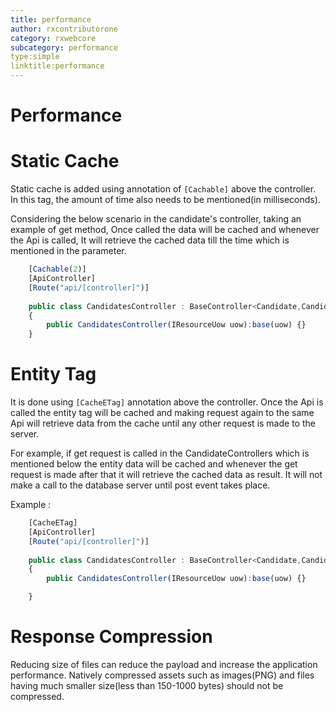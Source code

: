```yaml
---
title: performance
author: rxcontributorone
category: rxwebcore
subcategory: performance
type:simple
linktitle:performance
---
```

# Performance

# Static Cache
Static cache is added using annotation of `[Cachable]` above the controller. In this tag, the amount of time also needs to be mentioned(in milliseconds). 

Considering the below scenario in the candidate's controller, taking an example of get method, Once called the data will be cached and whenever the Api is called, It will retrieve the cached data till the time which is mentioned in the parameter.

````js
    [Cachable(2)]
    [ApiController]
    [Route("api/[controller]")]
	
	public class CandidatesController : BaseController<Candidate,Candidate,Candidate>
    {
        public CandidatesController(IResourceUow uow):base(uow) {}
    }
````

# Entity Tag
It is done using `[CacheETag]` annotation above the controller. Once the Api is called the entity tag will be cached and making request again to the same Api will retrieve data from the cache until any other request is made to the server. 

For example, if get request is called in the CandidateControllers which is mentioned below the entity data will be cached and whenever the get request is made after that it will retrieve the cached data as result. It will not make a call to the database server until post event takes place.

Example :

````js
    [CacheETag]
    [ApiController]
    [Route("api/[controller]")]
	
	public class CandidatesController : BaseController<Candidate,Candidate,Candidate>
    {
        public CandidatesController(IResourceUow uow):base(uow) {}

    }
````

# Response Compression
Reducing size of files can reduce the payload and increase the application performance. Natively compressed assets such as images(PNG) and files having much smaller size(less than 150-1000 bytes) should not be compressed.     

